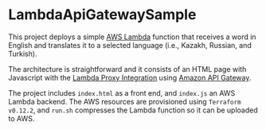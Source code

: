 # LambdaApiGatewaySample
This project deploys a simple [AWS Lambda](https://aws.amazon.com/lambda/) function that receives a word in English and translates it to a selected language (i.e., Kazakh, Russian, and Turkish).

The architecture is straightforward and it consists of an HTML page with Javascript with the [Lambda Proxy Integration](https://docs.aws.amazon.com/apigateway/latest/developerguide/set-up-lambda-proxy-integrations.html) using [Amazon API Gateway](https://aws.amazon.com/api-gateway/).

The project includes `index.html` as a front end, and `index.js` an AWS Lambda backend. The AWS resources are provisioned using `Terraform v0.12.2`, and `run.sh` compresses the Lambda function so it can be uploaded to AWS.  